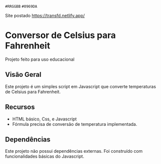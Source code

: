 `#RRGGBB`	`#0969DA`

Site postado
https://transfd.netlify.app/

# Conversor de Celsius para Fahrenheit
Projeto feito para uso educacional

## Visão Geral
Este projeto é um simples script em Javascript que converte temperaturas de Celsius para Fahrenheit.


## Recursos
- HTML básico, Css, e Javascript 
- Fórmula precisa de conversão de temperatura implementada.

## Dependências
Este projeto não possui dependências externas. Foi construído com funcionalidades básicas do Javascript.

